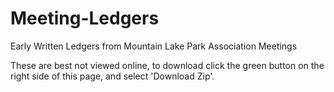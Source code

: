 # Meeting-Ledgers
Early Written Ledgers from Mountain Lake Park Association Meetings

These are best not viewed online, to download click the green button on the right side of this page, and select 'Download Zip'.
